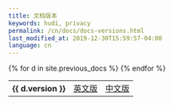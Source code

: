 ```yaml
---
title: 文档版本
keywords: hudi, privacy
permalink: /cn/docs/docs-versions.html
last_modified_at: 2019-12-30T15:59:57-04:00
language: cn
---
```


<table>
    <tbody>
      {% for d in site.previous_docs %}
        <tr>
            <th class="docversions">{{ d.version }}</th>
            <td><a href="{{ d.en }}">英文版</a></td>
            <td><a href="{{ d.cn }}">中文版</a></td>
        </tr>
      {% endfor %}
    </tbody>
</table>
